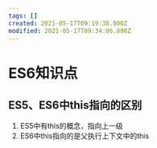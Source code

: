 ```yaml
---
tags: []
created: 2021-05-17T09:19:38.006Z
modified: 2021-05-17T09:34:06.898Z
---
```

# ES6知识点
## ES5、ES6中this指向的区别
1. ES5中有this的概念，指向上一级
2. ES6中this指向的是父执行上下文中的this

